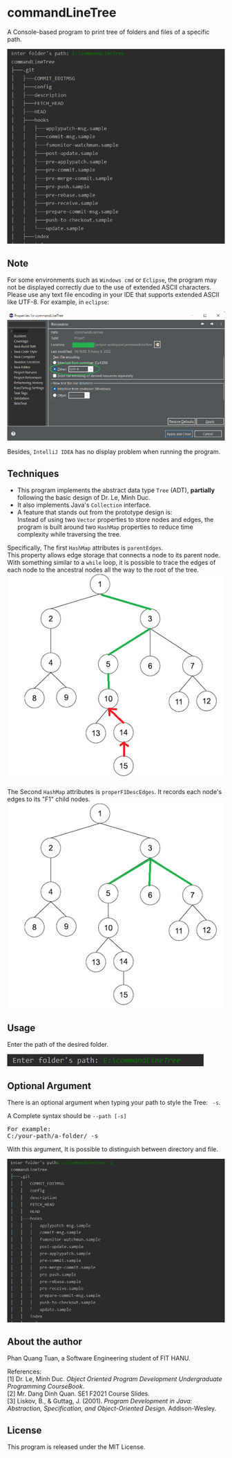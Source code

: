 # commandLineTree

A Console-based program to print tree of folders and files of a specific path.

![img.png](imgs/1.png)

## Note

For some environments such as `Windows cmd` or `Eclipse`, the program may not be displayed correctly due to the use of
extended ASCII characters. Please use any text file encoding in your IDE that supports extended ASCII like UTF-8. For
example, in `eclipse`:

![img.png](imgs/1b.png)

Besides, `IntelliJ IDEA` has no display problem when running the program.

## Techniques

- This program implements the abstract data type `Tree` (ADT), <strong>partially</strong> following the basic design of
  Dr. Le, Minh Duc.
- It also implements Java's `Collection` interface.
- A feature that stands out from the prototype design is:
  <br/>Instead of using two `Vector` properties to store nodes and edges, the program is built around two `HashMap`
  properties to reduce time complexity while traversing the tree.

Specifically, The first `HashMap` attributes is `parentEdges`.
<br/>
This property allows edge storage that connects a node to its parent node. With something similar to a `while` loop, it
is possible to trace the edges of each node to the ancestral nodes all the way to the root of the tree.
![img.png](imgs/2.png)
<br/><br/>
The Second `HashMap` attributes is `properF1DescEdges`. It records each node's edges to its "F1" child nodes.
![img.png](imgs/3.png)

## Usage

Enter the path of the desired folder.

![img.png](imgs/4.png)

## Optional Argument

There is an optional argument when typing your path to style the Tree: ` -s`.

A Complete syntax should be `--path [-s]`
<pre>
For example:
C:/your-path/a-folder/ -s
</pre>
With this argument, It is possible to distinguish between directory and file.

![img.png](imgs/5.png)

## About the author

Phan Quang Tuan, a Software Engineering student of FIT HANU.

References:
<br/>[1] Dr. Le, Minh Duc. <i>Object Oriented Program Development Undergraduate Programming CourseBook</i>.
<br/>[2] Mr. Dang Dinh Quan. SE1 F2021 Course Slides.
<br/>[3] Liskov, B., & Guttag, J. (2001). <i>Program Development in Java: Abstraction, Specification, and
Object-Oriented Design.</i> Addison-Wesley.

## License

This program is released under the MIT License.
